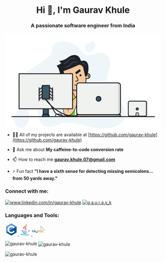 <h1 align="center">Hi 👋, I'm Gaurav Khule</h1>
<h3 align="center">A passionate software engineer from India</h3>
<img align="right" widht="400" src="https://github.com/gaurav-khule/Profile/blob/main/me_1.gif">

- 👨‍💻 All of my projects are available at [https://github.com/gaurav-khule](https://github.com/gaurav-khule)

- 💬 Ask me about **My caffeine-to-code conversion rate**

- 📫 How to reach me **gaurav.khule.07@gmail.com**

- ⚡ Fun fact **"I have a sixth sense for detecting missing semicolons... from 50 yards away."**

<h3 align="left">Connect with me:</h3>
<p align="left">
<a href="https://linkedin.com/in/www.linkedin.com/in/gaurav-khule" target="blank"><img align="center" src="https://raw.githubusercontent.com/rahuldkjain/github-profile-readme-generator/master/src/images/icons/Social/linked-in-alt.svg" alt="www.linkedin.com/in/gaurav-khule" height="30" width="40" /></a>
<a href="https://instagram.com/g.a.u.r.a.v_k" target="blank"><img align="center" src="https://raw.githubusercontent.com/rahuldkjain/github-profile-readme-generator/master/src/images/icons/Social/instagram.svg" alt="g.a.u.r.a.v_k" height="30" width="40" /></a>
</p>

<h3 align="left">Languages and Tools:</h3>
<p align="left"> <a href="https://www.cprogramming.com/" target="_blank" rel="noreferrer"> <img src="https://raw.githubusercontent.com/devicons/devicon/master/icons/c/c-original.svg" alt="c" width="40" height="40"/> </a> <a href="https://www.java.com" target="_blank" rel="noreferrer"> <img src="https://raw.githubusercontent.com/devicons/devicon/master/icons/java/java-original.svg" alt="java" width="40" height="40"/> </a> <a href="https://www.mysql.com/" target="_blank" rel="noreferrer"> <img src="https://raw.githubusercontent.com/devicons/devicon/master/icons/mysql/mysql-original-wordmark.svg" alt="mysql" width="40" height="40"/> </a> </p>

<p><img align="left" src="https://github-readme-stats.vercel.app/api/top-langs?username=gaurav-khule&show_icons=true&locale=en&layout=compact&theme=tokyonight" alt="gaurav-khule" /></p>

<p>&nbsp;<img align="center" src="https://github-readme-stats.vercel.app/api?username=gaurav-khule&show_icons=true&locale=en&theme=tokyonight" alt="gaurav-khule" /></p>

<p><img align="center" src="https://github-readme-streak-stats.herokuapp.com/?user=gaurav-khule&theme=tokyonight" alt="gaurav-khule" /></p>
